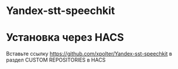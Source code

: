 # Yandex-stt-speechkit

# Установка через HACS
Вставьте ссылку https://github.com/xpolter/Yandex-sst-speechkit в раздел CUSTOM REPOSITORIES в HACS
